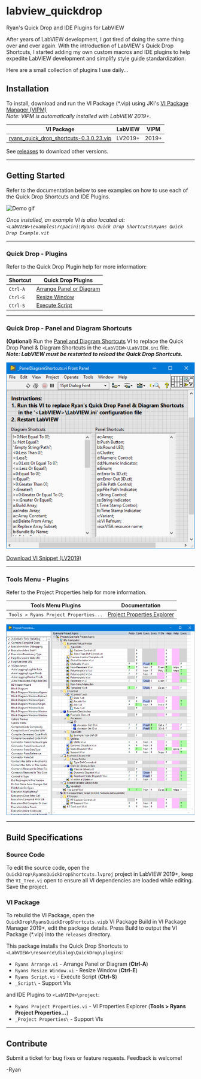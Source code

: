 # labview_quickdrop
Ryan's Quick Drop and IDE Plugins for LabVIEW

After years of LabVIEW development, I got tired of doing the same thing over
and over again. With the introduction of LabVIEW's Quick Drop Shortcuts, I
started adding my own custom macros and IDE plugins to help expedite
LabVIEW development and simplify style guide standardization.

Here are a small collection of plugins I use daily...


## Installation
To install, download and run the VI Package (\*.vip) using JKI's
[VI Package Manager (VIPM)](https://vipm.jki.net)
<Br>*Note: VIPM is automatically installed with LabVIEW 2019+.*

| VI Package | LabVIEW | VIPM |
| --- | --- | --- |
| [ryans_quick_drop_shortcuts-0.3.0.23.vip](https://github.com/rcpacini/labview_quickdrop/raw/master/releases/ryans_quick_drop_shortcuts-0.3.0.23.vip) | LV2019+ | 2019+ |

See [releases](releases) to download other versions.

---

## Getting Started
Refer to the documentation below to see examples on how to use
each of the Quick Drop Shortcuts and IDE Plugins.

![Demo gif](docs/imgs/demo.gif)

*Once installed, an example VI is also located at:<br>
`<LabVIEW>\examples\rcpacini\Ryans Quick Drop Shortcuts\Ryans Quick Drop Example.vit`*


---

### Quick Drop - Plugins
Refer to the Quick Drop Plugin help for more information:

| Shortcut | Quick Drop Plugins |
| --- | --- |
| `Ctrl-A` | [Arrange Panel or Diagram](docs/Arrange.md) |
| `Ctrl-E` | [Resize Window](docs/ResizeWindow.md) |
| `Ctrl-S` | [Execute Script](docs/ExecuteScript.md) |

---

### Quick Drop - Panel and Diagram Shortcuts

**(Optional)** Run the [Panel and Diagram Shortcuts](https://github.com/rcpacini/labview_quickdrop/raw/master/QuickDrop/plugins/_Script/_PanelDiagramShortcuts.vi)
VI to replace the Quick Drop Panel & Diagram Shortcuts in the
`<LabVIEW>\LabVIEW.ini` file.<br>
***Note: LabVIEW must be restarted to reload the Quick Drop
Shortcuts.***

![Ryans Quick Drop Shortcuts](docs/imgs/ShortcutsScreenshot.png)

[Download VI Snippet (LV2019)](https://github.com/rcpacini/labview_quickdrop/raw/master/docs/imgs/PanelDiagramShortcuts.png)

---

### Tools Menu - Plugins
Refer to the Project Properties help for more information.

| Tools Menu Plugins | Documentation |
| --- | --- |
| `Tools > Ryans Project Properties...` | [Project Properties Explorer](docs/ProjectProperties.md) |

![Project Properties Demo png](docs/imgs/project_properties_demo.png)

---

## Build Specifications
### Source Code
To edit the source code, open the
`QuickDrop\RyansQuickDropShortcuts.lvproj`
project in LabVIEW 2019+, keep the `VI_Tree.vi` open to ensure all VI
dependencies are loaded while editing. Save the project.

### VI Package
To rebuild the VI Package, open the
`QuickDrop\RyansQuickDropShortcuts.vipb`
VI Package Build in VI Package Manager 2019+, edit the package details.
Press Build to output the VI Package (\*.vip) into the `releases`
directory.

This package installs the Quick Drop Shortcuts to  
`<LabVIEW>\resource\dialog\QuickDrop\plugins`:
 * `Ryans Arrange.vi` - Arrange Panel or Diagram (**Ctrl-A**)
 * `Ryans Resize Window.vi` - Resize Window (**Ctrl-E**)
 * `Ryans Script.vi` - Execute Script (**Ctrl-S**)
 * `_Script\` - Support VIs

and IDE Plugins to `<LabVIEW>\project`:
 * `Ryans Project Properties.vi` - VI Properties Explorer (**Tools > Ryans
Project Properties...**)
 * `_Project Properties\` - Support VIs

---

## Contribute
Submit a ticket for bug fixes or feature requests. Feedback is welcome!

-Ryan
